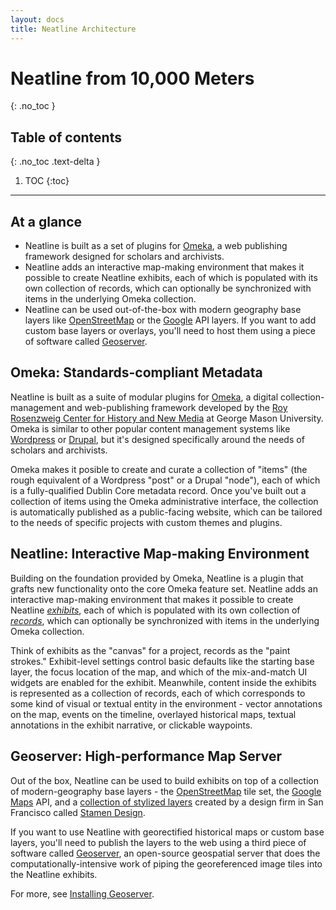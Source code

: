 ```yaml
---
layout: docs
title: Neatline Architecture
---
```

# Neatline from 10,000 Meters
{: .no_toc }

## Table of contents
{: .no_toc .text-delta }

1. TOC
{:toc}

---

## At a glance

- Neatline is built as a set of plugins for [Omeka](https://omeka.org/), a web publishing framework designed for scholars and archivists. 
- Neatline adds an interactive map-making environment that makes it possible to create Neatline exhibits, each of which is populated with its own collection of records, which can optionally be synchronized with items in the underlying Omeka collection. 
- Neatline can be used out-of-the-box with modern geography base layers like [OpenStreetMap][osm] or the [Google][google] API layers. If you want to add custom base layers or overlays, you'll need to host them using a piece of software called [Geoserver][geoserver]. 

## Omeka: Standards-compliant Metadata

Neatline is built as a suite of modular plugins for [Omeka][omeka], a digital collection-management and web-publishing framework developed by the [Roy Rosenzweig Center for History and New Media][chnm] at George Mason University. Omeka is similar to other popular content management systems like [Wordpress][wordpress] or [Drupal][drupal], but it's designed specifically around the needs of scholars and archivists.

Omeka makes it posible to create and curate a collection of "items" (the rough equivalent of a Wordpress "post" or a Drupal "node"), each of which is a fully-qualified Dublin Core metadata record. Once you've built out a collection of items using the Omeka administrative interface, the collection is automatically published as a public-facing website, which can be tailored to the needs of specific projects with custom themes and plugins.

## Neatline: Interactive Map-making Environment

Building on the foundation provided by Omeka, Neatline is a plugin that grafts new functionality onto the core Omeka feature set. Neatline adds an interactive map-making environment that makes it possible to create Neatline [_exhibits_](exhibits-overview.html), each of which is populated with its own collection of [_records_](records-overview.html), which can optionally be synchronized with items in the underlying Omeka collection.

Think of exhibits as the "canvas" for a project, records as the "paint strokes." Exhibit-level settings control basic defaults like the starting base layer, the focus location of the map, and which of the mix-and-match UI widgets are enabled for the exhibit. Meanwhile, content inside the exhibits is represented as a collection of records, each of which corresponds to some kind of visual or textual entity in the environment - vector annotations on the map, events on the timeline, overlayed historical maps, textual annotations in the exhibit narrative, or clickable waypoints.

## Geoserver: High-performance Map Server

Out of the box, Neatline can be used to build exhibits on top of a collection of modern-geography base layers - the [OpenStreetMap][osm] tile set, the [Google Maps][google] API, and a [collection of stylized layers][stamen-maps] created by a design firm in San Francisco called [Stamen Design][stamen].

If you want to use Neatline with georectified historical maps or custom base layers, you'll need to publish the layers to the web using a third piece of software called [Geoserver][geoserver], an open-source geospatial server that does the computationally-intensive work of piping the georeferenced image tiles into the Neatline exhibits.

For more, see [Installing Geoserver](installing-neatline.html#installing-geoserver).


[omeka]: http://omeka.org/
[wordpress]: http://wordpress.org/
[drupal]: https://drupal.org/
[mamp]: http://www.mamp.info/en/index.html
[wamp]: http://www.wampserver.com/en/
[xampp]: http://www.apachefriends.org/en/xampp.html
[chnm]: http://chnm.gmu.edu/
[geoserver]: http://geoserver.org/
[osm]: http://www.openstreetmap.org/
[google]: https://developers.google.com/maps/
[stamen-maps]: http://maps.stamen.com/
[stamen]: http://stamen.com/
[lamp]: http://en.wikipedia.org/wiki/LAMP_(software_bundle)
